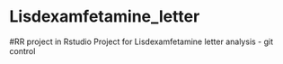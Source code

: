 # Lisdexamfetamine_letter

#RR project in Rstudio
 Project for Lisdexamfetamine letter analysis - git control

